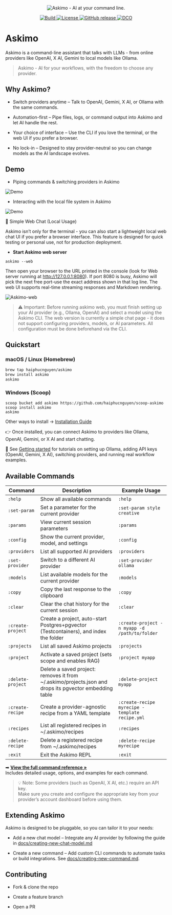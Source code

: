 <p align="center">
  <picture>
    <source media="(prefers-color-scheme: dark)" srcset="public/askimo-logo-dark.svg">
    <img alt="Askimo - AI at your command line." src="public/askimo-logo.svg">
  </picture>
</p>

<p align="center">
  <a href="https://github.com/haiphucnguyen/askimo/actions/workflows/release.yml">
    <img src="https://github.com/haiphucnguyen/askimo/actions/workflows/release.yml/badge.svg" alt="Build">
  </a>
  <a href="./LICENSE">
    <img src="https://img.shields.io/badge/License-Apache_2.0-blue.svg" alt="License">
  </a>
  <a href="https://github.com/haiphucnguyen/askimo/releases">
    <img src="https://img.shields.io/github/v/release/haiphucnguyen/askimo" alt="GitHub release">
  </a>
  <a href="./CONTRIBUTING.md#-enforcing-dco">
    <img src="https://img.shields.io/badge/DCO-Signed--off-green.svg" alt="DCO">
  </a>
</p>


# Askimo

Askimo is a command-line assistant that talks with LLMs - from online providers like OpenAI, X AI, Gemini to local models like Ollama.
> Askimo - AI for your workflows, with the freedom to choose any provider.

## Why Askimo?

* Switch providers anytime – Talk to OpenAI, Gemini, X AI, or Ollama with the same commands.

* Automation-first – Pipe files, logs, or command output into Askimo and let AI handle the rest.

* Your choice of interface – Use the CLI if you love the terminal, or the web UI if you prefer a browser.

* No lock-in – Designed to stay provider-neutral so you can change models as the AI landscape evolves.

## Demo

* Piping commands & switching providers in Askimo

![Demo](public/demo1.gif)

* Interacting with the local file system in Askimo

![Demo](public/demo2.gif)

💬 Simple Web Chat (Local Usage)

Askimo isn’t only for the terminal - you can also start a lightweight local web chat UI if you prefer a browser interface.
This feature is designed for quick testing or personal use, not for production deployment.

* **Start Askimo web server**
```
askimo --web
```


Then open your browser to the URL printed in the console (look for Web server running at http://127.0.0.1:8080). If port 8080 is busy, Askimo will pick the next free port-use the exact address shown in that log line.
The web UI supports real-time streaming responses and Markdown rendering.

![Askimo-web](public/askimo-web.png)

> ⚠️ Important: Before running askimo web, you must finish setting up your AI provider (e.g., Ollama, OpenAI) and select a model using the Askimo CLI.
> The web version is currently a simple chat page - it does not support configuring providers, models, or AI parameters. All configuration must be done beforehand via the CLI.

## Quickstart

### macOS / Linux (Homebrew)

```bash
brew tap haiphucnguyen/askimo
brew install askimo
askimo
```

### Windows (Scoop)
```
scoop bucket add askimo https://github.com/haiphucnguyen/scoop-askimo
scoop install askimo
askimo
```
Other ways to install → [Installation Guide](docs/installation.md)

👉 Once installed, you can connect Askimo to providers like Ollama, OpenAI, Gemini, or X AI and start chatting.

📖 See [Getting started](docs/getting-started.md) for tutorials on setting up Ollama, adding API keys (OpenAI, Gemini, X AI), switching providers, and running real workflow examples.

## Available Commands

| Command           | Description                                                                                                 | Example Usage                                      |
|-------------------|-------------------------------------------------------------------------------------------------------------|---------------------------------------------------|
| `:help`           | Show all available commands                                                                                 | `:help`                                           |
| `:set-param`      | Set a parameter for the current provider                                                                    | `:set-param style creative`                       |
| `:params`         | View current session parameters                                                                             | `:params`                                         |
| `:config`         | Show the current provider, model, and settings                                                              | `:config`                                         |
| `:providers`      | List all supported AI providers                                                                             | `:providers`                                      |
| `:set-provider`   | Switch to a different AI provider                                                                           | `:set-provider ollama`                            |
| `:models`         | List available models for the current provider                                                              | `:models`                                         |
| `:copy`           | Copy the last response to the clipboard                                                                     | `:copy`                                           |
| `:clear`          | Clear the chat history for the current session                                                              | `:clear`                                          |
| `:create-project` | Create a project, auto-start Postgres+pgvector (Testcontainers), and index the folder                      | `:create-project -n myapp -d /path/to/folder`     |
| `:projects`       | List all saved Askimo projects                                                                              | `:projects`                                       |
| `:project`        | Activate a saved project (sets scope and enables RAG)                                                       | `:project myapp`                                  |
| `:delete-project` | Delete a saved project: removes it from ~/.askimo/projects.json and drops its pgvector embedding table      | `:delete-project myapp`                           |
| `:create-recipe`  | Create a provider-agnostic recipe from a YAML template                                                      | `:create-recipe myrecipe -template recipe.yml`    |
| `:recipes`        | List all registered recipes in ~/.askimo/recipes                                                            | `:recipes`                                        |
| `:delete-recipe`  | Delete a registered recipe from ~/.askimo/recipes                                                           | `:delete-recipe myrecipe`                         |
| `:exit`           | Exit the Askimo REPL                                                                                        | `:exit`                                           |


➡ **[View the full command reference »](docs/commands.md)**  
Includes detailed usage, options, and examples for each command.


> 💡 Note: Some providers (such as OpenAI, X AI, etc.) require an API key.  
> Make sure you create and configure the appropriate key from your provider’s account dashboard before using them.

## Extending Askimo

Askimo is designed to be pluggable, so you can tailor it to your needs:

* Add a new chat model – Integrate any AI provider by following the guide in [docs/creating-new-chat-model.md](docs/creating-new-chat-model.md)

* Create a new command – Add custom CLI commands to automate tasks or build integrations. See [docs/creating-new-command.md](docs/creating-new-command.md).

## Contributing

* Fork & clone the repo

* Create a feature branch

* Open a PR

